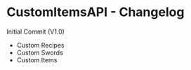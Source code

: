 # CustomItemsAPI - Changelog

Initial Commit (V1.0)
 - Custom Recipes
 - Custom Swords
 - Custom Items